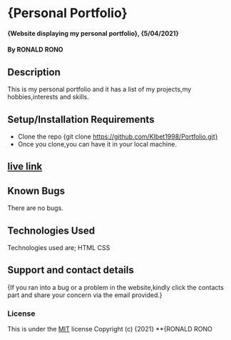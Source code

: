 # {Personal Portfolio}
#### {Website displaying my personal portfolio}, {5/04/2021}
#### By RONALD RONO
## Description
This is my personal portfolio and it has a list of my projects,my hobbies,interests and skills.
## Setup/Installation Requirements
* Clone the repo {git clone https://github.com/KIbet1998/Portfolio.git}
* Once you clone,you can have it in your local machine.
## [live link](https://kibet1998.github.io/Portfolio/)
## Known Bugs
There are no bugs.
## Technologies Used
Technologies used are;
HTML
CSS
## Support and contact details
{If you ran into a bug or a problem in the website,kindly click the contacts part and share your concern via the email provided.}
### License
This is under the [MIT](license) license
Copyright (c) {2021} **{RONALD RONO